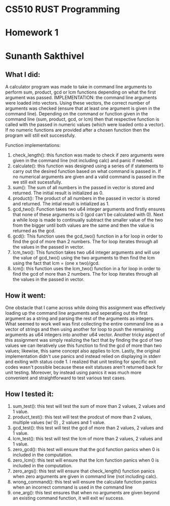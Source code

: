 # CS510 RUST Programming
# Homework 1
# Sunanth Sakthivel

## What I did:
A calculator program was made to take in command line arguments to perform sum, product, gcd or lcm functions depending on what the first argument was passed. IMPLEMENTATION: the command line arguments were loaded into vectors. Using these vectors, the correct number of arguments was checked (ensure that at least one argument is given in the command line). Depending on the command or function given in the command line (sum, product, gcd, or lcm) then that respective function is called with the passed in numeric values (which were loaded onto a vector). If no numeric functions are provided after a chosen function then the program will still exit successfuly. 

Function implementations:
1. check_length(): this function was made to check if zero arguments were given in the command line (not including calc) and panic if needed.
2. calculate(): this function was designed using a series of if statements to carry out the desired function based on what command is passed in. If no numerical arguments are given and a valid command is passed in the we still exit sucessfully.
3. sum(): The sum of all numbers in the passed in vector is stored and returned. The initial result is initialized as 0.
4. product(): The product of all numbers in the passed in vector is stored and returned. The intial result is intialized as 1.
5. gcd_two(): Function takes two u64 integer arguments and firstly ensures that none of these arguments is 0 (gcd can't be calculated with 0). Next a while loop is made to continually subtract the smaller value of the two from the bigger until both values are the same and then the value is returned as the gcd.
6. gcd(): This function uses the gcd_two() function in a for loop in order to find the gcd of more than 2 numbers. The for loop iterates through all the values in the passed in vector. 
7. lcm_two(): This function takes two u64 integer arguments and will use the value of gcd_two() using the two arguments to then find the lcm using the fact that lcm = (one x two)/gcd.
8. lcm(): this function uses the lcm_two() function in a for loop in order to find the gcd of more than 2 numbers. The for loop iterates through all the values in the passed in vector.

## How it went:
One obstacle that I came across while doing this assignment was effectively loading up the command line arguments and seperating out the first argument as a string and parsing the rest of the arguments as integers. What seemed to work well was first collecting the entire command line as a vector of strings and then using another for loop to push the remaining arguments as u64 integers into another u64 vector. Another tricky aspect of this assignment was simply realizing the fact that by finding the gcd of two values we can iteratively use this function to find the gcd of more than two values; likewise, this same concept also applies to lcm. Lastly, the original implementation didn't use panics and instead relied on displaying in stderr and exiting with status code 1. I realized that unit testing for specific exit codes wasn't possible because these exit statuses aren't returned back for unit testing. Moreover, by instead using panics it was much more convenient and straightforward to test various test cases.  

## How I tested it:
1. sum_test(): this test will test the sum of more than 2 values, 2 values and 1 value.
2. product_test(): this test will test the prodcut of more than 2 values, multiple values (w/ 0) , 2 values and 1 value.
3. gcd_test(): this test will test the gcd of more than 2 values, 2 values and 1 value.
4. lcm_test(): this test will test the lcm of more than 2 values, 2 values and 1 value.
5. zero_gcd(): this test will ensure that the gcd function panics when 0 is included in the computation.
6. zero_lcm(): this test will ensure that the lcm function panics when 0 is included in the computation.
7. zero_args(): this test will ensure that check_length() function panics when zero arguments are given in command line (not including calc).
8. wrong_command(): this test will ensure the calculate function panics when an incorrect command is used in the command line
9. one_arg(): this test ensures that when no arguments are given beyond an existing command function, it will exit w/ success.

